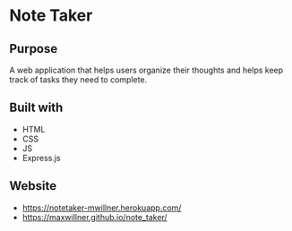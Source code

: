 # Note Taker 

## Purpose
A web application that helps users organize their thoughts and helps keep track of tasks they need to complete. 

## Built with
* HTML
* CSS
* JS
* Express.js

## Website
* https://notetaker-mwillner.herokuapp.com/
* https://maxwillner.github.io/note_taker/